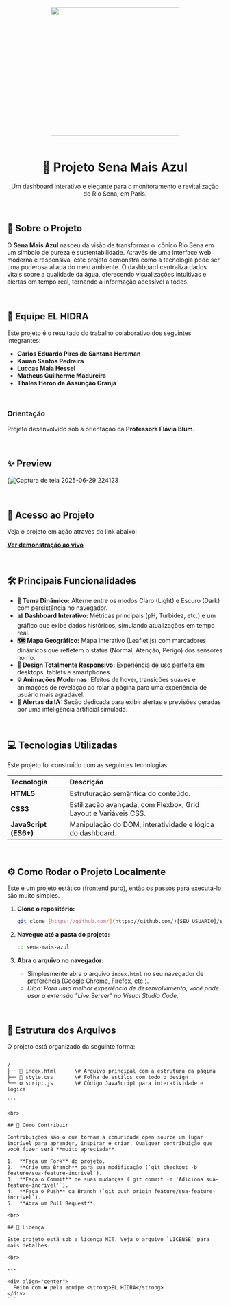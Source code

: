<div align="center">
  <img src="https://raw.githubusercontent.com/MicaelliMedeiros/micaellimedeiros/master/image/computer-illustration.png" width="300">
  <br><br>
  <h1>🌊 Projeto Sena Mais Azul</h1>
  <p>Um dashboard interativo e elegante para o monitoramento e revitalização do Rio Sena, em Paris.</p>
</div>

<br>

## 🎯 Sobre o Projeto

O **Sena Mais Azul** nasceu da visão de transformar o icônico Rio Sena em um símbolo de pureza e sustentabilidade. Através de uma interface web moderna e responsiva, este projeto demonstra como a tecnologia pode ser uma poderosa aliada do meio ambiente. O dashboard centraliza dados vitais sobre a qualidade da água, oferecendo visualizações intuitivas e alertas em tempo real, tornando a informação acessível a todos.

<br>

## 👥 Equipe EL HIDRA

Este projeto é o resultado do trabalho colaborativo dos seguintes integrantes:

-   **Carlos Eduardo Pires de Santana Hereman**
-   **Kauan Santos Pedreira**
-   **Luccas Maia Hessel**
-   **Matheus Guilherme Madureira**
-   **Thales Heron de Assunção Granja**

<br>

### Orientação

Projeto desenvolvido sob a orientação da **Professora Flávia Blum**.

<br>

## ✨ Preview


(![Captura de tela 2025-06-29 224123](https://github.com/user-attachments/assets/efb14cba-499c-42f1-9c55-479e0bd0cff7)

<br>

## 🚀 Acesso ao Projeto

Veja o projeto em ação através do link abaixo:

**[Ver demonstração ao vivo](URL_DO_SEU_GITHUB_PAGES_AQUI)**

<br>

## 🛠️ Principais Funcionalidades

-   **🎨 Tema Dinâmico:** Alterne entre os modos Claro (Light) e Escuro (Dark) com persistência no navegador.
-   **📊 Dashboard Interativo:** Métricas principais (pH, Turbidez, etc.) e um gráfico que exibe dados históricos, simulando atualizações em tempo real.
-   **🗺️ Mapa Geográfico:** Mapa interativo (Leaflet.js) com marcadores dinâmicos que refletem o status (Normal, Atenção, Perigo) dos sensores no rio.
-   **📱 Design Totalmente Responsivo:** Experiência de uso perfeita em desktops, tablets e smartphones.
-   **💡 Animações Modernas:** Efeitos de hover, transições suaves e animações de revelação ao rolar a página para uma experiência de usuário mais agradável.
-   **🤖 Alertas da IA:** Seção dedicada para exibir alertas e previsões geradas por uma inteligência artificial simulada.

<br>

## 💻 Tecnologias Utilizadas

Este projeto foi construído com as seguintes tecnologias:

| Tecnologia | Descrição |
| :--- | :--- |
| **HTML5** | Estruturação semântica do conteúdo. |
| **CSS3** | Estilização avançada, com Flexbox, Grid Layout e Variáveis CSS. |
| **JavaScript (ES6+)** | Manipulação do DOM, interatividade e lógica do dashboard. |

<br>

## ⚙️ Como Rodar o Projeto Localmente

Este é um projeto estático (frontend puro), então os passos para executá-lo são muito simples.

1.  **Clone o repositório:**
    ```bash
    git clone [https://github.com/](https://github.com/)[SEU_USUARIO]/sena-mais-azul.git
    ```

2.  **Navegue até a pasta do projeto:**
    ```bash
    cd sena-mais-azul
    ```

3.  **Abra o arquivo no navegador:**
    -   Simplesmente abra o arquivo `index.html` no seu navegador de preferência (Google Chrome, Firefox, etc.).
    -   *Dica: Para uma melhor experiência de desenvolvimento, você pode usar a extensão "Live Server" no Visual Studio Code.*

<br>

## 📂 Estrutura dos Arquivos

O projeto está organizado da seguinte forma:

````

/
├── 📄 index.html      \# Arquivo principal com a estrutura da página
├── 🎨 style.css       \# Folha de estilos com todo o design
└── ⚙️ script.js       \# Código JavaScript para interatividade e lógica

```

<br>

## 🤝 Como Contribuir

Contribuições são o que tornam a comunidade open source um lugar incrível para aprender, inspirar e criar. Qualquer contribuição que você fizer será **muito apreciada**.

1.  **Faça um Fork** do projeto.
2.  **Crie uma Branch** para sua modificação (`git checkout -b feature/sua-feature-incrivel`).
3.  **Faça o Commit** de suas mudanças (`git commit -m 'Adiciona sua-feature-incrivel'`).
4.  **Faça o Push** da Branch (`git push origin feature/sua-feature-incrivel`).
5.  **Abra um Pull Request**.

<br>

## 📄 Licença

Este projeto está sob a licença MIT. Veja o arquivo `LICENSE` para mais detalhes.

<br>

---

<div align="center">
  Feito com ❤️ pela equipe <strong>EL HIDRA</strong>
</div>
```
